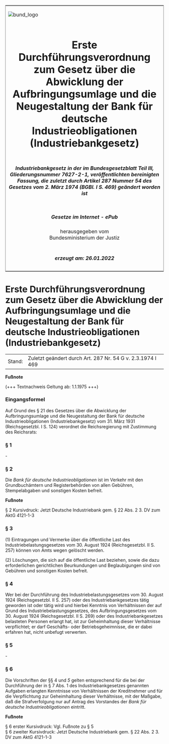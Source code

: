 <span id="DECKBLATT.html"></span>

<table border="0" frame="border" width="100%">

<tr valign="top">

<td align="left">

![bund\_logo](BfJ_2021_Web_de_de.gif)

</td>

<td align="right">

 

</td>

</tr>

<tr align="center" valign="middle">

<td colspan="2">

# Erste Durchführungsverordnung zum Gesetz über die Abwicklung der Aufbringungsumlage und die Neugestaltung der Bank für deutsche Industrieobligationen (Industriebankgesetz)

</td>

</tr>

<tr align="center" valign="middle">

<td colspan="2">

##### Industriebankgesetz in der im Bundesgesetzblatt Teil III, Gliederungsnummer 7627-2-1, veröffentlichten bereinigten Fassung, die zuletzt durch Artikel 287 Nummer 54 des Gesetzes vom 2. März 1974 (BGBl. I S. 469) geändert worden ist

</td>

</tr>

<tr align="center" valign="middle">

<td colspan="2">

  
  

##### Gesetze im Internet - ePub  
  
herausgegeben vom  
Bundesministerium der Justiz

</td>

</tr>

<tr align="center" valign="bottom">

<td colspan="2">

  
  

##### erzeugt am: 26.01.2022

</td>

</tr>

</table>

<span id="BJNR204010931.html"></span>

# Erste Durchführungsverordnung zum Gesetz über die Abwicklung der Aufbringungsumlage und die Neugestaltung der Bank für deutsche Industrieobligationen (Industriebankgesetz)

<div>

<div class="jnhtml">

|        |                                                            |
| ------ | ---------------------------------------------------------- |
| Stand: | Zuletzt geändert durch Art. 287 Nr. 54 G v. 2.3.1974 I 469 |

</div>

</div>

<div>

  
**Fußnote**

<div class="jnhtml">

<div>

<div class="jurAbsatz">

(+++ Textnachweis Geltung ab: 1.1.1975 +++)

</div>

</div>

</div>

</div>

<span id="BJNR204010931BJNE000100325.html"></span>

### Eingangsformel  

<div>

<div class="jnhtml">

<div>

<div class="jurAbsatz">

Auf Grund des § 21 des Gesetzes über die Abwicklung der
Aufbringungsumlage und die Neugestaltung der Bank für deutsche
Industrieobligationen (Industriebankgesetz) vom 31. März 1931
(Reichsgesetzbl. I S. 124) verordnet die Reichsregierung mit Zustimmung
des Reichsrats:

</div>

</div>

</div>

</div>

<span id="BJNR204010931BJNE000200325.html"></span>

### § 1  

<div>

<div class="jnhtml">

<div>

<div class="jurAbsatz">

\-

</div>

</div>

</div>

</div>

<span id="BJNR204010931BJNE000300325.html"></span>

### § 2  

<div>

<div class="jnhtml">

<div>

<div class="jurAbsatz">

Die <span style="font-style:italic;">Bank für deutsche
Industrieobligationen</span> ist im Verkehr mit den Grundbuchämtern und
Registerbehörden von allen Gebühren, Stempelabgaben und sonstigen Kosten
befreit.

</div>

</div>

</div>

</div>

<div>

  
**Fußnote**

<div class="jnhtml">

<div>

<div class="jurAbsatz">

§ 2 Kursivdruck: Jetzt Deutsche Industriebank gem. § 22 Abs. 2 3. DV zum
AktG 4121-1-3

</div>

</div>

</div>

</div>

<span id="BJNR204010931BJNE000400325.html"></span>

### § 3  

<div>

<div class="jnhtml">

<div>

<div class="jurAbsatz">

(1) Eintragungen und Vermerke über die öffentliche Last des
Industriebelastungsgesetzes vom 30. August 1924 (Reichsgesetzbl. II S.
257) können von Amts wegen gelöscht werden.

</div>

<div class="jurAbsatz">

(2) Löschungen, die sich auf die öffentliche Last beziehen, sowie die
dazu erforderlichen gerichtlichen Beurkundungen und Beglaubigungen sind
von Gebühren und sonstigen Kosten befreit.

</div>

</div>

</div>

</div>

<span id="BJNR204010931BJNE000500325.html"></span>

### § 4  

<div>

<div class="jnhtml">

<div>

<div class="jurAbsatz">

Wer bei der Durchführung des Industriebelastungsgesetzes vom 30. August
1924 (Reichsgesetzbl. II S. 257) oder des Industriebankgesetzes tätig
geworden ist oder tätig wird und hierbei Kenntnis von Verhältnissen der
auf Grund des Industriebelastungsgesetzes, des Aufbringungsgesetzes vom
30. August 1924 (Reichsgesetzbl. II S. 269) oder des
Industriebankgesetzes belasteten Personen erlangt hat, ist zur
Geheimhaltung dieser Verhältnisse verpflichtet; er darf Geschäfts- oder
Betriebsgeheimnisse, die er dabei erfahren hat, nicht unbefugt
verwerten.

</div>

</div>

</div>

</div>

<span id="BJNR204010931BJNE000600325.html"></span>

### § 5  

<div>

<div class="jnhtml">

<div>

<div class="jurAbsatz">

\-

</div>

</div>

</div>

</div>

<span id="BJNR204010931BJNE000700325.html"></span>

### § 6  

<div>

<div class="jnhtml">

<div>

<div class="jurAbsatz">

Die Vorschriften der §§ 4 und <span style="font-style:italic;">5</span>
gelten entsprechend für die bei der Durchführung der in § 7 Abs. 1 des
Industriebankgesetzes genannten Aufgaben erlangten Kenntnisse von
Verhältnissen der Kreditnehmer und für die Verpflichtung zur
Geheimhaltung dieser Verhältnisse, mit der Maßgabe, daß die
Strafverfolgung nur auf Antrag des Vorstandes der
<span style="font-style:italic;">Bank für deutsche
Industrieobligationen</span> eintritt.

</div>

</div>

</div>

</div>

<div>

  
**Fußnote**

<div class="jnhtml">

<div>

<div class="jurAbsatz">

§ 6 erster Kursivdruck: Vgl. Fußnote zu § 5  
§ 6 zweiter Kursivdruck: Jetzt Deutsche Industriebank gem. § 22 Abs. 2
3. DV zum AktG 4121-1-3

</div>

</div>

</div>

</div>
